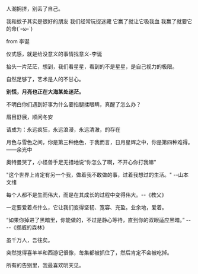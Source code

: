 人潮拥挤，别丢了自己。



我和蚊子其实是很好的朋友 我们经常玩捉迷藏 它赢了就让它吸我血 我赢了就要它的命(´-ω-`)



from 李诞

仪式感，就是给没意义的事情找意义-李诞



抬头一片茫茫，想到，我们看星星，看到的不是星星，是自己视力的极限。



自然足够了，艺术是人的不甘心。



**别慌，月亮也正在大海某处迷茫。**



不明白你们遇到好事为什么要掐腿揉眼睛，真醒了怎么办？





眉目舒展，顺问冬安



请成为：永远疯狂，永远浪漫，永远清澈，的存在



月色与雪色之间，你是第三种绝色，于我而言，日月星辉之中，你是第四种难得。——余光中



奥特曼哭了，小怪兽手足无措地说“你怎么了啊，不开心你打我嘛”



"这个世界上肯定有另一个我，做着我不敢做的事，过着我想过的生活。" --山本文绪



每个人都不是生而伟大，而是在其成长的过程中变得伟大。--《教父》



一定要爱着点什么，它让我们变得坚韧、宽容、充盈。业余地，爱着。

“如果你掉进了黑暗里，你能做的，不过是静心等待，直到你的双眼适应黑暗。” ----《挪威的森林》



虽千万人，吾往矣。



突然觉得喜羊羊和西游记很像，毎集都被抓住了，然后肯定不会被吃掉。

所有的告别里，我最喜欢明天见。
